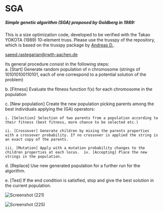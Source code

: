 # SGA

##### Simple genetic algorithm (SGA) proposed by Goldberg in 1989:
This is a size optimization code, developed to be verified with the Takao YOKOTA (1989) 10-element truss. 
Please use the trusspy of the repository, which is based on the trusspy package by [Andreas D.](https://github.com/adtzlr).

saeed.rastegarian@rwth-aachen.de

Its general procedure consist in the following steps:  
a. [Start] Generate random population of n chromosome (strings of 101010100110101, each of one correspond to a potential solution of the problem) 

b. [Fitness] Evaluate the fitness function f(x) for each chromosome in the population

c. [New population] Create the new population picking parents among the best individuals applying the (GA) operators:

    i. [Selection] Selection of two parents from a population according to their fitness (best fitness, more chance to be selected etc.) 
    
    ii. [Crossover] Generate children by mixing the parents properties with a crossover probability. If no crossover is applied the string is an exact copy of the parents.
    
    iii. [Mutation] Apply with a mutation probability changes to the children properties at each locus.  iv. [Accepting] Place the new strings in the population.  
    
d. [Replace] Use new generated population for a further run for the algorithm.  

e. [Test] If the end condition is satisfied, stop and give the best solution in the current population.


![Screenshot (221)](https://user-images.githubusercontent.com/51674837/89954730-ea432a80-dc31-11ea-9c5e-6ae0d1a95119.png)

![Screenshot (225)](https://user-images.githubusercontent.com/51674837/89954726-e8796700-dc31-11ea-8241-38ccaf2c864e.png)

